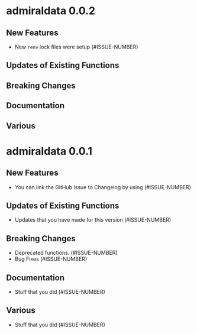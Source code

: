 # admiraldata 0.0.2

## New Features

 - New `renv` lock files were setup (#ISSUE-NUMBER)

## Updates of Existing Functions

## Breaking Changes

## Documentation



## Various


# admiraldata 0.0.1

## New Features

 - You can link the GitHub Issue to Changelog by using (#ISSUE-NUMBER)

## Updates of Existing Functions

 - Updates that you have made for this version (#ISSUE-NUMBER)

## Breaking Changes

 - Deprecated functions. (#ISSUE-NUMBER)
 - Bug Fixes (#ISSUE-NUMBER)

## Documentation

 - Stuff that you did (#ISSUE-NUMBER)

## Various

 - Stuff that you did (#ISSUE-NUMBER)

